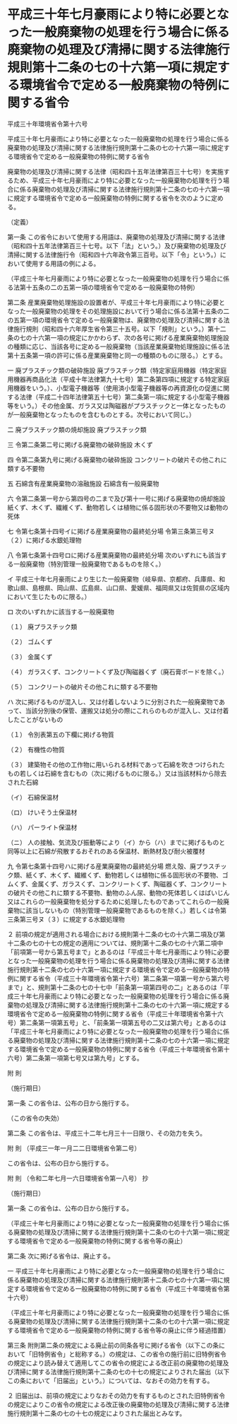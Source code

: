 # 平成三十年七月豪雨により特に必要となった一般廃棄物の処理を行う場合に係る廃棄物の処理及び清掃に関する法律施行規則第十二条の七の十六第一項に規定する環境省令で定める一般廃棄物の特例に関する省令

平成三十年環境省令第十六号

平成三十年七月豪雨により特に必要となった一般廃棄物の処理を行う場合に係る廃棄物の処理及び清掃に関する法律施行規則第十二条の七の十六第一項に規定する環境省令で定める一般廃棄物の特例に関する省令

廃棄物の処理及び清掃に関する法律（昭和四十五年法律第百三十七号）を実施するため、平成三十年七月豪雨により特に必要となった一般廃棄物の処理を行う場合に係る廃棄物の処理及び清掃に関する法律施行規則第十二条の七の十六第一項に規定する環境省令で定める一般廃棄物の特例に関する省令を次のように定める。

（定義）

第一条 この省令において使用する用語は、廃棄物の処理及び清掃に関する法律（昭和四十五年法律第百三十七号。以下「法」という。）及び廃棄物の処理及び清掃に関する法律施行令（昭和四十六年政令第三百号。以下「令」という。）において使用する用語の例による。

（平成三十年七月豪雨により特に必要となった一般廃棄物の処理を行う場合に係る法第十五条の二の五第一項の環境省令で定める一般廃棄物の特例）

第二条 産業廃棄物処理施設の設置者が、平成三十年七月豪雨により特に必要となった一般廃棄物の処理をその処理施設において行う場合に係る法第十五条の二の五第一項の環境省令で定める一般廃棄物は、廃棄物の処理及び清掃に関する法律施行規則（昭和四十六年厚生省令第三十五号。以下「規則」という。）第十二条の七の十六第一項の規定にかかわらず、次の各号に掲げる産業廃棄物処理施設の種類に応じ、当該各号に定める一般廃棄物（当該産業廃棄物処理施設に係る法第十五条第一項の許可に係る産業廃棄物と同一の種類のものに限る。）とする。

一 廃プラスチック類の破砕施設 廃プラスチック類（特定家庭用機器（特定家庭用機器再商品化法（平成十年法律第九十七号）第二条第四項に規定する特定家庭用機器をいう。）、小型電子機器等（使用済小型電子機器等の再資源化の促進に関する法律（平成二十四年法律第五十七号）第二条第一項に規定する小型電子機器等をいう。）その他金属、ガラス又は陶磁器がプラスチックと一体となったものが一般廃棄物となったものを含むものとする。次号において同じ。）

二 廃プラスチック類の焼却施設 廃プラスチック類

三 令第二条第二号に掲げる廃棄物の破砕施設 木くず

四 令第二条第九号に掲げる廃棄物の破砕施設 コンクリートの破片その他これに類する不要物

五 石綿含有産業廃棄物の溶融施設 石綿含有一般廃棄物

六 令第二条第一号から第四号の二まで及び第十一号に掲げる廃棄物の焼却施設 紙くず、木くず、繊維くず、動物若しくは植物に係る固形状の不要物又は動物の死体

七 令第七条第十四号イに掲げる産業廃棄物の最終処分場 令第三条第三号ヌ（２）に掲げる水銀処理物

八 令第七条第十四号ロに掲げる産業廃棄物の最終処分場 次のいずれにも該当する一般廃棄物（特別管理一般廃棄物であるものを除く。）

イ 平成三十年七月豪雨により生じた一般廃棄物（岐阜県、京都府、兵庫県、和歌山県、島根県、岡山県、広島県、山口県、愛媛県、福岡県又は佐賀県の区域内において生じたものに限る。）

ロ 次のいずれかに該当する一般廃棄物

（１） 廃プラスチック類

（２） ゴムくず

（３） 金属くず

（４） ガラスくず、コンクリートくず及び陶磁器くず（廃石膏ボードを除く。）

（５） コンクリートの破片その他これに類する不要物

ハ 次に掲げるものが混入し、又は付着しないように分別された一般廃棄物であって、当該分別後の保管、運搬又は処分の際にこれらのものが混入し、又は付着したことがないもの

（１） 令別表第五の下欄に掲げる物質

（２） 有機性の物質

（３） 建築物その他の工作物に用いられる材料であって石綿を吹きつけられたもの若しくは石綿を含むもの（次に掲げるものに限る。）又は当該材料から除去された石綿

（イ） 石綿保温材

（ロ） けいそう土保温材

（ハ） パーライト保温材

（ニ） 人の接触、気流及び振動等により（イ）から（ハ）までに掲げるものと同等以上に石綿が飛散するおそれのある保温材、断熱材及び耐火被覆材

九 令第七条第十四号ハに掲げる産業廃棄物の最終処分場 燃え殻、廃プラスチック類、紙くず、木くず、繊維くず、動物若しくは植物に係る固形状の不要物、ゴムくず、金属くず、ガラスくず、コンクリートくず、陶磁器くず、コンクリートの破片その他これに類する不要物、動物のふん尿、動物の死体若しくはばいじん又はこれらの一般廃棄物を処分するために処理したものであってこれらの一般廃棄物に該当しないもの（特別管理一般廃棄物であるものを除く。）若しくは令第三条第三号ヌ（３）に規定する水銀処理物

２ 前項の規定が適用される場合における規則第十二条の七の十六第二項及び第十二条の七の十七の規定の適用については、規則第十二条の七の十六第二項中「前項第一号から第五号まで」とあるのは「平成三十年七月豪雨により特に必要となった一般廃棄物の処理を行う場合に係る廃棄物の処理及び清掃に関する法律施行規則第十二条の七の十六第一項に規定する環境省令で定める一般廃棄物の特例に関する省令（平成三十年環境省令第十六号）第二条第一項第一号から第六号まで」と、規則第十二条の七の十七中「前条第一項第四号の二」とあるのは「平成三十年七月豪雨により特に必要となった一般廃棄物の処理を行う場合に係る廃棄物の処理及び清掃に関する法律施行規則第十二条の七の十六第一項に規定する環境省令で定める一般廃棄物の特例に関する省令（平成三十年環境省令第十六号）第二条第一項第五号」と、「前条第一項第五号の二又は第六号」とあるのは「平成三十年七月豪雨により特に必要となった一般廃棄物の処理を行う場合に係る廃棄物の処理及び清掃に関する法律施行規則第十二条の七の十六第一項に規定する環境省令で定める一般廃棄物の特例に関する省令（平成三十年環境省令第十六号）第二条第一項第七号又は第九号」とする。

附 則

（施行期日）

第一条 この省令は、公布の日から施行する。

（この省令の失効）

第二条 この省令は、平成三十二年七月三十一日限り、その効力を失う。

附 則 （平成三一年一月二二日環境省令第二号）

この省令は、公布の日から施行する。

附 則 （令和二年七月一六日環境省令第一八号） 抄

（施行期日）

第一条 この省令は、公布の日から施行する。

（平成三十年七月豪雨により特に必要となった一般廃棄物の処理を行う場合に係る廃棄物の処理及び清掃に関する法律施行規則第十二条の七の十六第一項に規定する環境省令で定める一般廃棄物の特例に関する省令等の廃止）

第二条 次に掲げる省令は、廃止する。

一 平成三十年七月豪雨により特に必要となった一般廃棄物の処理を行う場合に係る廃棄物の処理及び清掃に関する法律施行規則第十二条の七の十六第一項に規定する環境省令で定める一般廃棄物の特例に関する省令（平成三十年環境省令第十六号）

（平成三十年七月豪雨により特に必要となった一般廃棄物の処理を行う場合に係る廃棄物の処理及び清掃に関する法律施行規則第十二条の七の十六第一項に規定する環境省令で定める一般廃棄物の特例に関する省令等の廃止に伴う経過措置）

第三条 附則第二条の規定による廃止前の同条各号に掲げる省令（以下この条において「旧特例省令」と総称する。）の規定は、この省令の施行前に旧特例省令の規定により読み替えて適用してこの省令の規定による改正前の廃棄物の処理及び清掃に関する法律施行規則第十二条の七の十七の規定によりされた届出（以下この条において「旧届出」という。）については、なおその効力を有する。

２ 旧届出は、前項の規定によりなおその効力を有するものとされた旧特例省令の規定によりこの省令の規定による改正後の廃棄物の処理及び清掃に関する法律施行規則第十二条の七の十七の規定によりされた届出とみなす。
